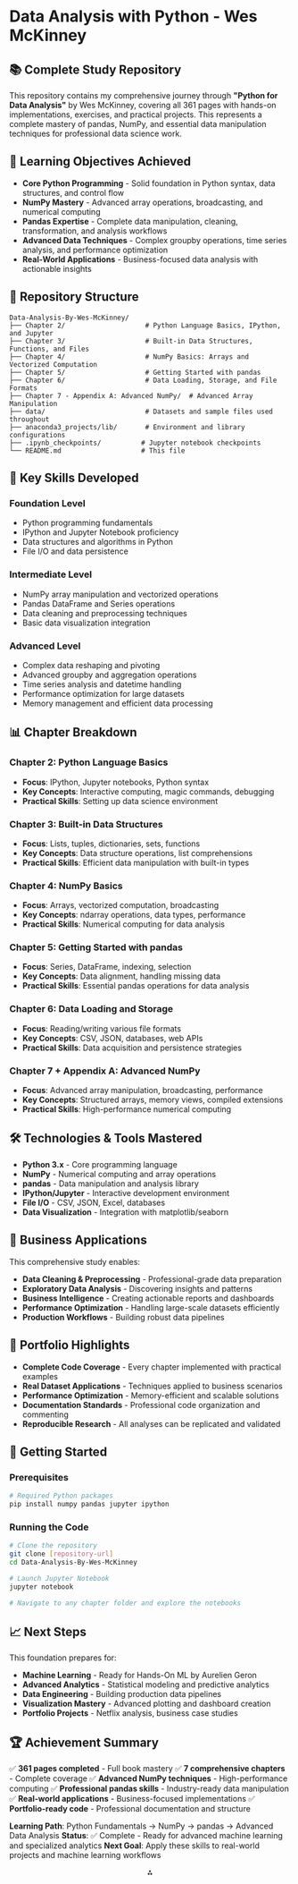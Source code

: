# Data Analysis with Python - Wes McKinney

## 📚 Complete Study Repository

This repository contains my comprehensive journey through **"Python for Data Analysis"** by Wes McKinney, covering all 361 pages with hands-on implementations, exercises, and practical projects. This represents a complete mastery of pandas, NumPy, and essential data manipulation techniques for professional data science work.

## 🎯 Learning Objectives Achieved

- **Core Python Programming** - Solid foundation in Python syntax, data structures, and control flow
- **NumPy Mastery** - Advanced array operations, broadcasting, and numerical computing
- **Pandas Expertise** - Complete data manipulation, cleaning, transformation, and analysis workflows
- **Advanced Data Techniques** - Complex groupby operations, time series analysis, and performance optimization
- **Real-World Applications** - Business-focused data analysis with actionable insights


## 📁 Repository Structure

```
Data-Analysis-By-Wes-McKinney/
├── Chapter 2/                    # Python Language Basics, IPython, and Jupyter
├── Chapter 3/                    # Built-in Data Structures, Functions, and Files
├── Chapter 4/                    # NumPy Basics: Arrays and Vectorized Computation
├── Chapter 5/                    # Getting Started with pandas
├── Chapter 6/                    # Data Loading, Storage, and File Formats
├── Chapter 7 - Appendix A: Advanced NumPy/  # Advanced Array Manipulation
├── data/                         # Datasets and sample files used throughout
├── anaconda3_projects/lib/       # Environment and library configurations
├── .ipynb_checkpoints/          # Jupyter notebook checkpoints
└── README.md                    # This file
```


## 🚀 Key Skills Developed

### **Foundation Level**

- Python programming fundamentals
- IPython and Jupyter Notebook proficiency
- Data structures and algorithms in Python
- File I/O and data persistence


### **Intermediate Level**

- NumPy array manipulation and vectorized operations
- Pandas DataFrame and Series operations
- Data cleaning and preprocessing techniques
- Basic data visualization integration


### **Advanced Level**

- Complex data reshaping and pivoting
- Advanced groupby and aggregation operations
- Time series analysis and datetime handling
- Performance optimization for large datasets
- Memory management and efficient data processing


## 📊 Chapter Breakdown

### **Chapter 2: Python Language Basics**

- **Focus**: IPython, Jupyter notebooks, Python syntax
- **Key Concepts**: Interactive computing, magic commands, debugging
- **Practical Skills**: Setting up data science environment


### **Chapter 3: Built-in Data Structures**

- **Focus**: Lists, tuples, dictionaries, sets, functions
- **Key Concepts**: Data structure operations, list comprehensions
- **Practical Skills**: Efficient data manipulation with built-in types


### **Chapter 4: NumPy Basics**

- **Focus**: Arrays, vectorized computation, broadcasting
- **Key Concepts**: ndarray operations, data types, performance
- **Practical Skills**: Numerical computing for data analysis


### **Chapter 5: Getting Started with pandas**

- **Focus**: Series, DataFrame, indexing, selection
- **Key Concepts**: Data alignment, handling missing data
- **Practical Skills**: Essential pandas operations for data analysis


### **Chapter 6: Data Loading and Storage**

- **Focus**: Reading/writing various file formats
- **Key Concepts**: CSV, JSON, databases, web APIs
- **Practical Skills**: Data acquisition and persistence strategies


### **Chapter 7 + Appendix A: Advanced NumPy**

- **Focus**: Advanced array manipulation, broadcasting, performance
- **Key Concepts**: Structured arrays, memory views, compiled extensions
- **Practical Skills**: High-performance numerical computing


## 🛠️ Technologies \& Tools Mastered

- **Python 3.x** - Core programming language
- **NumPy** - Numerical computing and array operations
- **pandas** - Data manipulation and analysis library
- **IPython/Jupyter** - Interactive development environment
- **File I/O** - CSV, JSON, Excel, databases
- **Data Visualization** - Integration with matplotlib/seaborn


## 💼 Business Applications

This comprehensive study enables:

- **Data Cleaning \& Preprocessing** - Professional-grade data preparation
- **Exploratory Data Analysis** - Discovering insights and patterns
- **Business Intelligence** - Creating actionable reports and dashboards
- **Performance Optimization** - Handling large-scale datasets efficiently
- **Production Workflows** - Building robust data pipelines


## 🎯 Portfolio Highlights

- **Complete Code Coverage** - Every chapter implemented with practical examples
- **Real Dataset Applications** - Techniques applied to business scenarios
- **Performance Optimization** - Memory-efficient and scalable solutions
- **Documentation Standards** - Professional code organization and commenting
- **Reproducible Research** - All analyses can be replicated and validated


## 🔧 Getting Started

### **Prerequisites**

```bash
# Required Python packages
pip install numpy pandas jupyter ipython
```


### **Running the Code**

```bash
# Clone the repository
git clone [repository-url]
cd Data-Analysis-By-Wes-McKinney

# Launch Jupyter Notebook
jupyter notebook

# Navigate to any chapter folder and explore the notebooks
```


## 📈 Next Steps

This foundation prepares for:

- **Machine Learning** - Ready for Hands-On ML by Aurelien Geron
- **Advanced Analytics** - Statistical modeling and predictive analytics
- **Data Engineering** - Building production data pipelines
- **Visualization Mastery** - Advanced plotting and dashboard creation
- **Portfolio Projects** - Netflix analysis, business case studies


## 🏆 Achievement Summary

✅ **361 pages completed** - Full book mastery
✅ **7 comprehensive chapters** - Complete coverage
✅ **Advanced NumPy techniques** - High-performance computing
✅ **Professional pandas skills** - Industry-ready data manipulation
✅ **Real-world applications** - Business-focused implementations
✅ **Portfolio-ready code** - Professional documentation and structure

**Learning Path**: Python Fundamentals → NumPy → pandas → Advanced Data Analysis
**Status**: ✅ Complete - Ready for advanced machine learning and specialized analytics
**Next Goal**: Apply these skills to real-world projects and machine learning workflows

<div style="text-align: center">⁂</div>

